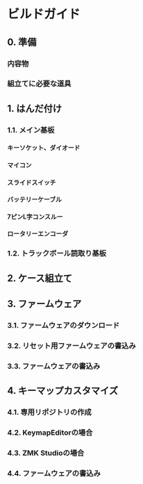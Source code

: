 # ビルドガイド

## 0. 準備
### 内容物

### 組立てに必要な道具

## 1. はんだ付け
### 1.1. メイン基板

#### キーソケット、ダイオード

#### マイコン

#### スライドスイッチ

#### バッテリーケーブル

#### 7ピンL字コンスルー

#### ロータリーエンコーダ


### 1.2. トラックボール読取り基板

## 2. ケース組立て

## 3. ファームウェア
### 3.1. ファームウェアのダウンロード

### 3.2. リセット用ファームウェアの書込み

### 3.3. ファームウェアの書込み

## 4. キーマップカスタマイズ
### 4.1. 専用リポジトリの作成

### 4.2. KeymapEditorの場合

### 4.3. ZMK Studioの場合

### 4.4. ファームウェアの書込み


